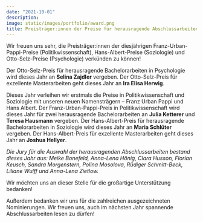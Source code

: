 ```yaml
---
date: "2021-10-01"
description: 
image: static/images/portfolio/award.png
title: Preisträger:innen der Preise für herausragende Abschlussarbeiten 2021
---
```


Wir freuen uns sehr, die Preisträger:innen der diesjährigen Franz-Urban-Pappi-Preise (Politikwissenschaft), Hans-Albert-Preise (Soziologie) und Otto-Selz-Preise (Psychologie) verkünden zu können!

Der Otto-Selz-Preis für herausragende Bachelorarbeiten in Psychologie wird dieses Jahr an **Selina Zajdler** vergeben. Der Otto-Selz-Preis für exzellente Masterarbeiten geht dieses Jahr an **Ira Elisa Herwig**.

Dieses Jahr verleihen wir erstmals die Preise in Politikwissenschaft und Soziologie mit unseren neuen Namensträgern – Franz Urban Pappi und Hans Albert. Der Franz-Urban-Pappi-Preis in Politikwissenschaft wird dieses Jahr für zwei herausragende Bachelorarbeiten an **Julia Ketterer** und **Teresa Hausmann** vergeben. Der Hans-Albert-Preis für herausragende Bachelorarbeiten in Soziologie wird dieses Jahr an **Maria Schlüter** vergeben. Der Hans-Albert-Preis für exzellente Masterarbeiten geht dieses Jahr an **Joshua Hellyer**.

*Die Jury für die Auswahl der herausragenden Abschlussarbeiten bestand dieses Jahr aus: Meike Bonefeld, Anna-Lena Hönig, Clara Husson, Florian Keusch, Sandra Morgenstern, Polina Mosolova, Rüdiger Schmitt-Beck, Liliane Wulff und Anna-Lena Zietlow.*

Wir möchten uns an dieser Stelle für die großartige Unterstützung bedanken!

Außerdem bedanken wir uns für die zahlreichen ausgezeichneten Nominierungen. Wir freuen uns, auch im nächsten Jahr spannende Abschlussarbeiten lesen zu dürfen!
